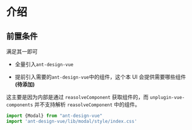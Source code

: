 
# 介绍

## 前置条件

满足其一即可

-   全量引入`ant-design-vue`

-   提前引入需要的`ant-design-vue`中的组件，这个本 UI 会提供需要哪些组件 **(待添加)**


这主要是因为内部是通过 `reasolveComponent` 获取组件的，而 `unplugin-vue-components` 并不支持解析 `reasolveComponent` 中的组件。

```js
import {Modal} from "ant-design-vue"
import 'ant-design-vue/lib/modal/style/index.css'
```